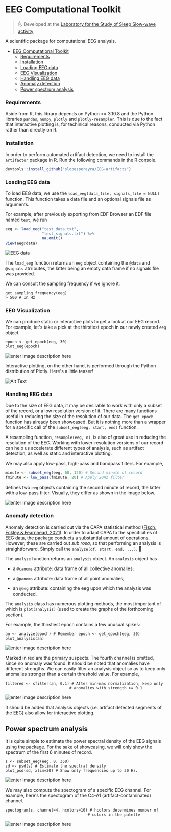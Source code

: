 ﻿
# EEG Computational Toolkit
  

> :last_quarter_moon_with_face: Developed at the [Laboratory for the Study of Sleep Slow-wave activity](https://www.med.upenn.edu/slowwavelab/)

A scientific package for computational EEG analysis.

- [EEG Computational Toolkit](#eeg-computational-toolkit)
    - [Requirements](#requirements)
    - [Installation](#installation)
    - [Loading EEG data](#loading-eeg-data)
    - [EEG Visualization](#eeg-visualization)
    - [Handling EEG data](#handling-eeg-data)
    - [Anomaly detection](#anomaly-detection)
  - [Power spectrum analysis](#power-spectrum-analysis)


 ### Requirements

Aside from R, this library depends on Python >= 3.10.8 and the Python libraries `pandas`, `numpy`, `plotly` and `plotly-resampler`. This is due to the fact that interactive plotting is, for techinical reasons, conducted via Python rather than directly on R.

### Installation

  

In order to perform automated artifact detection, we need to install the `artifactor` package in R. Run the following commands in the R console.

  

```r
devtools::install_github("slopezpereyra/EEG-artifacts")
```
### Loading EEG data

To load EEG data, we use the `load_eeg(data_file, signals_file = NULL)` function. This function takes a data file and an optional signals file as arguments.

For example, after previously exporting from EDF Browser an EDF file named `test`, we run

```r
eeg <- load_eeg("test_data.txt",
				"test_signals.txt") %>%
				na.omit()
View(eeg@data)
```

  

![EEG data](https://i.ibb.co/M9CqQzG/Screenshot-from-2022-09-04-16-20-50.png)

  

The `load_eeg` function returns an `eeg` object containing the `@data` and `@signals` atrributes, the latter being an empty data frame if no signals file was provided.

We can consult the sampling frequency if we ignore it.

```
get_sampling_frequency(eeg)
> 500 # In Hz
```

  
### EEG Visualization

We can produce static or interactive plots to get a look at our EEG record. For example, let's take a pick at the thirstiest epoch in our newly created `eeg` object. 

```
epoch <- get_epoch(eeg, 30)
plot_eeg(epoch)
```
![enter image description here](https://i.ibb.co/0X4GG8T/Screenshot-from-2022-12-05-13-12-17.png)

Interactive plotting, on the other hand, is performed through the Python distribution of Plotly. Here's a little teaser!


![Alt Text](https://i.ibb.co/0XgxhKv/ezgif-1-2c5fd0d1e6.gif)

  

### Handling EEG data

Due to the size of EEG data, it may be desirable to work with only a subset of the record, or a low resolution version of it. There are many functions useful in reducing the size of the resolution of our data. The `get_epoch` function has already been showcased. But it is nothing more than a wrapper for a specific call of the `subset_eeg(eeg, start, end)` function. 

A resampling function, `resample(eeg, n)`, is also of great use in reducing the resolution of the EEG. Working with lower-resolution versions of our record can help us accelerate different types of analysis, such as artifact detection, as well as static and interactive plotting.
 
We may also apply low-pass, high-pass and bandpass filters. For example,
```r
minute <- subset_eeg(eeg, 60, 120) # Second minute of record
fminute <- low_pass(fminute, 20) # Apply 20Hz filter
```
 
defines two `eeg` objects containing the second minute of record, the latter with a low-pass filter. Visually, they differ as shown in the image below.

![enter image description here](https://i.ibb.co/HnG5jTc/plot-3.png)


### Anomaly detection

Anomaly detection is carried out via the CAPA statistical method ([Fisch, Eckley & Fearnhead, 2021](https://onlinelibrary.wiley.com/doi/full/10.1002/sam.11586)). In order to adapt CAPA to the specificities of EEG data, the package conducts a substantial amount of operations. However, these are carried out _sub rosa_, so that performing an analysis is straightforward. Simply call the `analyze(df, start, end, ...)`. :microscope:

  

The `analyze` function returns an `analysis` object. An `analysis` object has

  

- a `@canoms` attribute: data frame of all collective anomalies;

- a `@panoms` attribute: data frame of all point anomalies;

- an `@eeg` attribute: containing the eeg upon which the analysis was conducted.

  

The `analysis` class has numerous plotting methods, the most important of which is `plot(analysis)` (used to create the graphs of the forthcoming section).

For example, the thirstiest epoch contains a few unusual spikes:

```
an <- analyze(epoch) # Remember epoch <- get_epoch(eeg, 30)
plot_analysis(an)
```

![enter image description here](https://i.ibb.co/BjL6fDR/Screenshot-from-2022-12-05-13-18-15.png)

Marked in red are the primary suspects.  The fourth channel is omitted, since no anomaly was found. It should be noted that anomalies have different strengths. We can easily filter an analysis object so as to keep only anomalies stronger than a certain threshold value. For example,

```
filtered <- sfilter(an, 0.1) # After min-max normalization, keep only 
							# anomalies with strength >= 0.1
```

![enter image description here](https://i.ibb.co/djz0v74/Screenshot-from-2022-12-05-13-21-10.png)
  
  It should be added that analysis objects (i.e. artifact detected segments of the EEG) also allow for interactive plotting.

## Power spectrum analysis

It is quite simple to estimate the power spectral density of the EEG signals using the package. For the sake of showcasing, we will only show the spectrum of the first 6 minutes of record.

```
s <- subset_eeg(eeg, 0, 360)
sd <- psd(s) # Estimate the spectral density
plot_psd(sd, xlim=30) # Show only frequencies up to 30 Hz.
```

![enter image description here](https://i.ibb.co/X3TpkQC/Screenshot-from-2022-12-05-13-30-54.png)

We may also compute the spectogram of a specific EEG channel. For example, here's the spectogram of the C4-A1 (artifact-contaminated) channel.

```
spectogram(s, channel=4, hcolors=10) # hcolors determines number of 
									# colors in the palette
```

![enter image description here](https://i.ibb.co/HqJCTDg/Screenshot-from-2022-12-05-13-34-03.png)